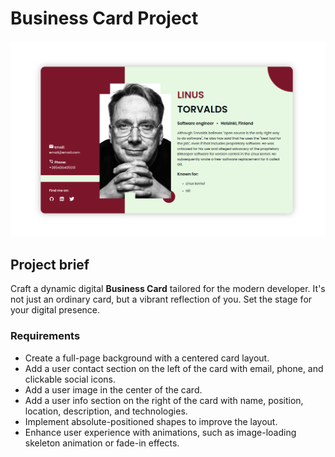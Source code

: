 # Business Card Project

![Business Card Project preview image](project-preview.png)

## Project brief

Craft a dynamic digital **Business Card** tailored for the modern developer. It's not just an ordinary card, but a vibrant reflection of you. Set the stage for your digital presence.

### Requirements

- Create a full-page background with a centered card layout.
- Add a user contact section on the left of the card with email, phone, and clickable social icons.
- Add a user image in the center of the card.
- Add a user info section on the right of the card with name, position, location, description, and technologies.
- Implement absolute-positioned shapes to improve the layout.
- Enhance user experience with animations, such as image-loading skeleton animation or fade-in effects.
